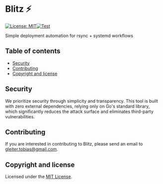 # Blitz ⚡️

[![License: MIT](https://img.shields.io/badge/License-MIT-yellow.svg)](https://opensource.org/licenses/MIT)[![Test](https://github.com/bit8bytes/blitz/actions/workflows/test.yml/badge.svg)](https://github.com/bit8bytes/blitz/actions/workflows/test.yml)

Simple deployment automation for rsync + systemd workflows

## Table of contents

- [Security](#security)
- [Contributing](#contributing)
- [Copyright and license](copyright-and-license)

## Security

We prioritize security through simplicity and transparency. This tool is built with zero external dependencies, relying only on Go's standard library, which significantly reduces the attack surface and eliminates third-party vulnerabilities.

## Contributing

If you are interested in contributing to Blitz, please send an email to <a href="mailto:gleiter.tobias@gmail.com">gleiter.tobias@gmail.com</a>.

## Copyright and license

Licensed under the [MIT License](https://github.com/bit8bytes/blitz/blob/main/LICENSE).
